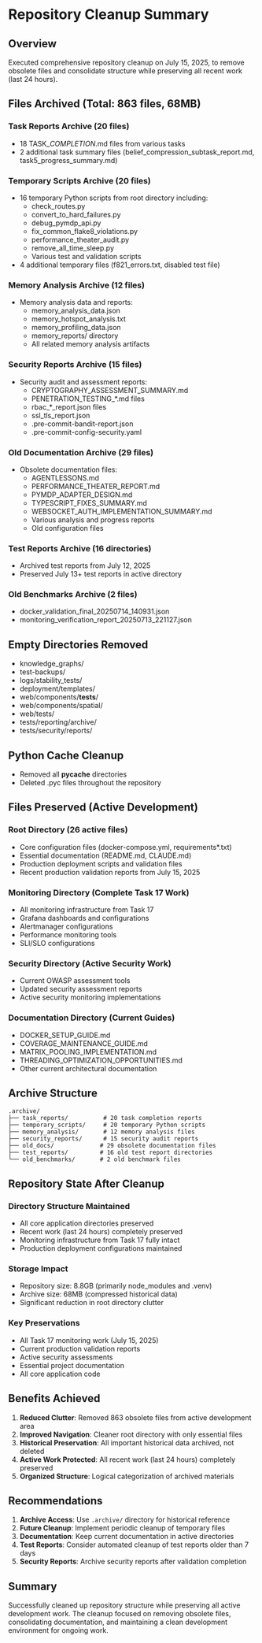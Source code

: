 # Repository Cleanup Summary

## Overview

Executed comprehensive repository cleanup on July 15, 2025, to remove obsolete files and consolidate structure while preserving all recent work (last 24 hours).

## Files Archived (Total: 863 files, 68MB)

### Task Reports Archive (20 files)

- 18 TASK\_*_COMPLETION_*.md files from various tasks
- 2 additional task summary files (belief_compression_subtask_report.md, task5_progress_summary.md)

### Temporary Scripts Archive (20 files)

- 16 temporary Python scripts from root directory including:
  - check_routes.py
  - convert_to_hard_failures.py
  - debug_pymdp_api.py
  - fix_common_flake8_violations.py
  - performance_theater_audit.py
  - remove_all_time_sleep.py
  - Various test and validation scripts
- 4 additional temporary files (f821_errors.txt, disabled test file)

### Memory Analysis Archive (12 files)

- Memory analysis data and reports:
  - memory_analysis_data.json
  - memory_hotspot_analysis.txt
  - memory_profiling_data.json
  - memory_reports/ directory
  - All related memory analysis artifacts

### Security Reports Archive (15 files)

- Security audit and assessment reports:
  - CRYPTOGRAPHY_ASSESSMENT_SUMMARY.md
  - PENETRATION_TESTING\_\*.md files
  - rbac\_\*\_report.json files
  - ssl_tls_report.json
  - .pre-commit-bandit-report.json
  - .pre-commit-config-security.yaml

### Old Documentation Archive (29 files)

- Obsolete documentation files:
  - AGENTLESSONS.md
  - PERFORMANCE_THEATER_REPORT.md
  - PYMDP_ADAPTER_DESIGN.md
  - TYPESCRIPT_FIXES_SUMMARY.md
  - WEBSOCKET_AUTH_IMPLEMENTATION_SUMMARY.md
  - Various analysis and progress reports
  - Old configuration files

### Test Reports Archive (16 directories)

- Archived test reports from July 12, 2025
- Preserved July 13+ test reports in active directory

### Old Benchmarks Archive (2 files)

- docker_validation_final_20250714_140931.json
- monitoring_verification_report_20250713_221127.json

## Empty Directories Removed

- knowledge_graphs/
- test-backups/
- logs/stability_tests/
- deployment/templates/
- web/components/__tests__/
- web/components/spatial/
- web/tests/
- tests/reporting/archive/
- tests/security/reports/

## Python Cache Cleanup

- Removed all __pycache__ directories
- Deleted .pyc files throughout the repository

## Files Preserved (Active Development)

### Root Directory (26 active files)

- Core configuration files (docker-compose.yml, requirements\*.txt)
- Essential documentation (README.md, CLAUDE.md)
- Production deployment scripts and validation files
- Recent production validation reports from July 15, 2025

### Monitoring Directory (Complete Task 17 Work)

- All monitoring infrastructure from Task 17
- Grafana dashboards and configurations
- Alertmanager configurations
- Performance monitoring tools
- SLI/SLO configurations

### Security Directory (Active Security Work)

- Current OWASP assessment tools
- Updated security assessment reports
- Active security monitoring implementations

### Documentation Directory (Current Guides)

- DOCKER_SETUP_GUIDE.md
- COVERAGE_MAINTENANCE_GUIDE.md
- MATRIX_POOLING_IMPLEMENTATION.md
- THREADING_OPTIMIZATION_OPPORTUNITIES.md
- Other current architectural documentation

## Archive Structure

```
.archive/
├── task_reports/          # 20 task completion reports
├── temporary_scripts/     # 20 temporary Python scripts
├── memory_analysis/       # 12 memory analysis files
├── security_reports/      # 15 security audit reports
├── old_docs/             # 29 obsolete documentation files
├── test_reports/         # 16 old test report directories
└── old_benchmarks/       # 2 old benchmark files
```

## Repository State After Cleanup

### Directory Structure Maintained

- All core application directories preserved
- Recent work (last 24 hours) completely preserved
- Monitoring infrastructure from Task 17 fully intact
- Production deployment configurations maintained

### Storage Impact

- Repository size: 8.8GB (primarily node_modules and .venv)
- Archive size: 68MB (compressed historical data)
- Significant reduction in root directory clutter

### Key Preservations

- All Task 17 monitoring work (July 15, 2025)
- Current production validation reports
- Active security assessments
- Essential project documentation
- All core application code

## Benefits Achieved

1. **Reduced Clutter**: Removed 863 obsolete files from active development area
1. **Improved Navigation**: Cleaner root directory with only essential files
1. **Historical Preservation**: All important historical data archived, not deleted
1. **Active Work Protected**: All recent work (last 24 hours) completely preserved
1. **Organized Structure**: Logical categorization of archived materials

## Recommendations

1. **Archive Access**: Use `.archive/` directory for historical reference
1. **Future Cleanup**: Implement periodic cleanup of temporary files
1. **Documentation**: Keep current documentation in active directories
1. **Test Reports**: Consider automated cleanup of test reports older than 7 days
1. **Security Reports**: Archive security reports after validation completion

## Summary

Successfully cleaned up repository structure while preserving all active development work. The cleanup focused on removing obsolete files, consolidating documentation, and maintaining a clean development environment for ongoing work.

